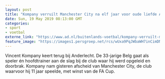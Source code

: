 ```yaml
---
layout: post
title: "Kompany verruilt Manchester City na elf jaar voor oude liefde Anderlecht"
date: Sun, 19 May 2019 08:13:00 GMT
categories: 
- sport 
- voetbal 
externe_link: "https://www.ad.nl/buitenlands-voetbal/kompany-verruilt-manchester-city-na-elf-jaar-voor-oude-liefde-anderlecht~ab6ae187/"
feature_image: "https://images1.persgroep.net/rcs/wUxa9PqJWbaWH7inCimDN15KkHk/diocontent/148705627/_fitwidth/400/?appId=21791a8992982cd8da851550a453bd7f&quality=0.7"
---
```


Vincent Kompany keert terug bij Anderlecht. De 33-jarige Belg gaat als speler én hoofdtrainer aan de slag bij de club waar hij werd opgeleid en doorbrak. Kompany nam gisteren afscheid van Manchester City, de club waarvoor hij 11 jaar speelde, met winst van de FA Cup.
